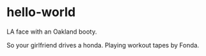 # hello-world
LA face with an Oakland booty.

So your girlfriend drives a honda.
Playing workout tapes by Fonda.
